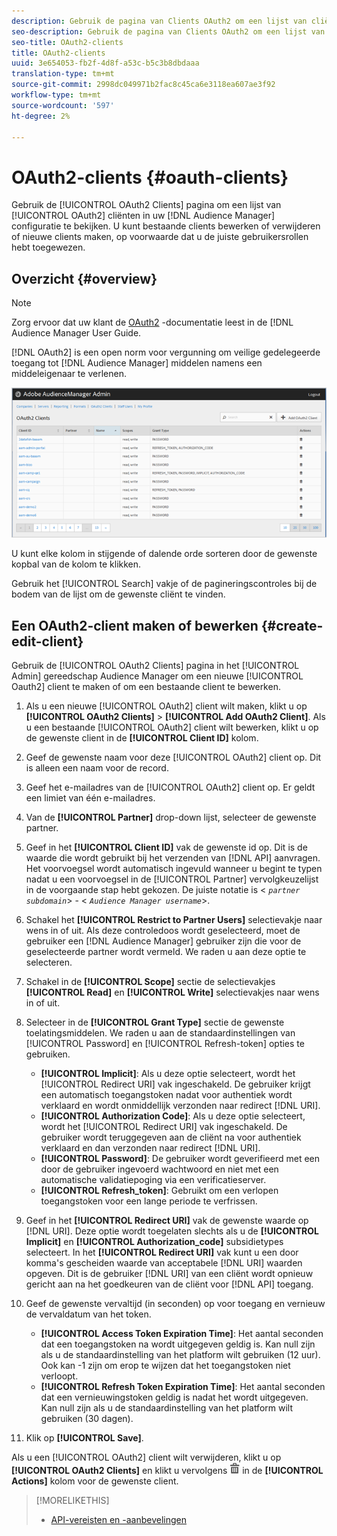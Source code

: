 ```yaml
---
description: Gebruik de pagina van Clients OAuth2 om een lijst van cliënten OAuth2 in uw configuratie van de Audience Manager te bekijken. U kunt bestaande clients bewerken of verwijderen of nieuwe clients maken, op voorwaarde dat u de juiste gebruikersrollen hebt toegewezen.
seo-description: Gebruik de pagina van Clients OAuth2 om een lijst van cliënten OAuth2 in uw configuratie van de Audience Manager te bekijken. U kunt bestaande clients bewerken of verwijderen of nieuwe clients maken, op voorwaarde dat u de juiste gebruikersrollen hebt toegewezen.
seo-title: OAuth2-clients
title: OAuth2-clients
uuid: 3e654053-fb2f-4d8f-a53c-b5c3b8dbdaaa
translation-type: tm+mt
source-git-commit: 2998dc049971b2fac8c45ca6e3118ea607ae3f92
workflow-type: tm+mt
source-wordcount: '597'
ht-degree: 2%

---
```



# OAuth2-clients {#oauth-clients}

Gebruik de [!UICONTROL OAuth2 Clients] pagina om een lijst van [!UICONTROL OAuth2] cliënten in uw [!DNL Audience Manager] configuratie te bekijken. U kunt bestaande clients bewerken of verwijderen of nieuwe clients maken, op voorwaarde dat u de juiste gebruikersrollen hebt toegewezen.

## Overzicht {#overview}

<!-- c_oauth.xml -->

>[!NOTE]
>
>Zorg ervoor dat uw klant de [OAuth2](https://docs.adobe.com/content/help/en/audience-manager/user-guide/api-and-sdk-code/rest-apis/aam-api-getting-started.html#oauth) -documentatie leest in de [!DNL Audience Manager User Guide.

[!DNL OAuth2] is een open norm voor vergunning om veilige gedelegeerde toegang tot [!DNL Audience Manager] middelen namens een middeleigenaar te verlenen.

![](assets/oauth.png)

U kunt elke kolom in stijgende of dalende orde sorteren door de gewenste kopbal van de kolom te klikken.

Gebruik het [!UICONTROL Search] vakje of de pagineringscontroles bij de bodem van de lijst om de gewenste cliënt te vinden.

## Een OAuth2-client maken of bewerken {#create-edit-client}

<!-- t_create_edit_auth.xml -->

Gebruik de [!UICONTROL OAuth2 Clients] pagina in het [!UICONTROL Admin] gereedschap Audience Manager om een nieuwe [!UICONTROL Oauth2] client te maken of om een bestaande client te bewerken.

1. Als u een nieuwe [!UICONTROL OAuth2] client wilt maken, klikt u op **[!UICONTROL OAuth2 Clients]** > **[!UICONTROL Add OAuth2 Client]**. Als u een bestaande [!UICONTROL OAuth2] client wilt bewerken, klikt u op de gewenste client in de **[!UICONTROL Client ID]** kolom.
1. Geef de gewenste naam voor deze [!UICONTROL OAuth2] client op. Dit is alleen een naam voor de record.
1. Geef het e-mailadres van de [!UICONTROL OAuth2] client op. Er geldt een limiet van één e-mailadres.
1. Van de **[!UICONTROL Partner]** drop-down lijst, selecteer de gewenste partner.
1. Geef in het **[!UICONTROL Client ID]** vak de gewenste id op. Dit is de waarde die wordt gebruikt bij het verzenden van [!DNL API] aanvragen. Het voorvoegsel wordt automatisch ingevuld wanneer u begint te typen nadat u een voorvoegsel in de [!UICONTROL Partner] vervolgkeuzelijst in de voorgaande stap hebt gekozen. De juiste notatie is &lt; *`partner subdomain`*> - &lt; *`Audience Manager username`*>.
1. Schakel het **[!UICONTROL Restrict to Partner Users]** selectievakje naar wens in of uit. Als deze controledoos wordt geselecteerd, moet de gebruiker een [!DNL Audience Manager] gebruiker zijn die voor de geselecteerde partner wordt vermeld. We raden u aan deze optie te selecteren.
1. Schakel in de **[!UICONTROL Scope]** sectie de selectievakjes **[!UICONTROL Read]** en **[!UICONTROL Write]** selectievakjes naar wens in of uit.
1. Selecteer in de **[!UICONTROL Grant Type]** sectie de gewenste toelatingsmiddelen. We raden u aan de standaardinstellingen van [!UICONTROL Password] en [!UICONTROL Refresh-token] opties te gebruiken.

   * **[!UICONTROL Implicit]**: Als u deze optie selecteert, wordt het [!UICONTROL Redirect URI] vak ingeschakeld. De gebruiker krijgt een automatisch toegangstoken nadat voor authentiek wordt verklaard en wordt onmiddellijk verzonden naar redirect [!DNL URI].
   * **[!UICONTROL Authorization Code]**: Als u deze optie selecteert, wordt het [!UICONTROL Redirect URI] vak ingeschakeld. De gebruiker wordt teruggegeven aan de cliënt na voor authentiek verklaard en dan verzonden naar redirect [!DNL URI].
   * **[!UICONTROL Password]**: De gebruiker wordt geverifieerd met een door de gebruiker ingevoerd wachtwoord en niet met een automatische validatiepoging via een verificatieserver.
   * **[!UICONTROL Refresh_token]**: Gebruikt om een verlopen toegangstoken voor een lange periode te verfrissen.

1. Geef in het **[!UICONTROL Redirect URI]** vak de gewenste waarde op [!DNL URI]. Deze optie wordt toegelaten slechts als u de **[!UICONTROL Implicit]** en **[!UICONTROL Authorization_code]** subsidietypes selecteert. In het **[!UICONTROL Redirect URI]** vak kunt u een door komma&#39;s gescheiden waarde van acceptabele [!DNL URI] waarden opgeven. Dit is de gebruiker [!DNL URI] van een cliënt wordt opnieuw gericht aan na het goedkeuren van de cliënt voor [!DNL API] toegang.
1. Geef de gewenste vervaltijd (in seconden) op voor toegang en vernieuw de vervaldatum van het token.

   * **[!UICONTROL Access Token Expiration Time]**: Het aantal seconden dat een toegangstoken na wordt uitgegeven geldig is. Kan null zijn als u de standaardinstelling van het platform wilt gebruiken (12 uur). Ook kan -1 zijn om erop te wijzen dat het toegangstoken niet verloopt.
   * **[!UICONTROL Refresh Token Expiration Time]**: Het aantal seconden dat een vernieuwingstoken geldig is nadat het wordt uitgegeven. Kan null zijn als u de standaardinstelling van het platform wilt gebruiken (30 dagen).

1. Klik op **[!UICONTROL Save]**.

Als u een [!UICONTROL OAuth2] client wilt verwijderen, klikt u op **[!UICONTROL OAuth2 Clients]** en klikt u vervolgens ![](assets/icon_delete.png) in de **[!UICONTROL Actions]** kolom voor de gewenste client.

>[!MORELIKETHIS]
>
>* [API-vereisten en -aanbevelingen](../admin-oauth2/aam-admin-api-requirements.md)

